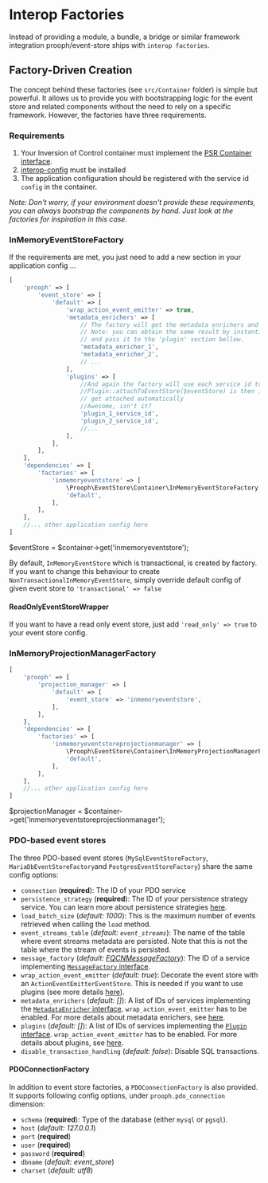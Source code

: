 # Interop Factories

Instead of providing a module, a bundle, a bridge or similar framework integration prooph/event-store ships with `interop factories`.

## Factory-Driven Creation

The concept behind these factories (see `src/Container` folder) is simple but powerful. It allows us to provide you with bootstrapping logic for the event store and related components
without the need to rely on a specific framework. However, the factories have three requirements.

### Requirements

1. Your Inversion of Control container must implement the [PSR Container interface](https://github.com/php-fig/container).
2. [interop-config](https://github.com/sandrokeil/interop-config) must be installed
3. The application configuration should be registered with the service id `config` in the container.

*Note: Don't worry, if your environment doesn't provide these requirements, you can
always bootstrap the components by hand. Just look at the factories for inspiration in this case.*

### InMemoryEventStoreFactory

If the requirements are met, you just need to add a new section in your application config ...

```php
[
    'prooph' => [
        'event_store' => [
            'default' => [
                'wrap_action_event_emitter' => true,
                'metadata_enrichers' => [
                    // The factory will get the metadata enrichers and inject them in the MetadataEnricherPlugin.
                    // Note: you can obtain the same result by instantiating the plugin yourself
                    // and pass it to the 'plugin' section bellow.
                    'metadata_enricher_1',
                    'metadata_enricher_2',
                    // ...
                ],
                'plugins' => [
                    //And again the factory will use each service id to get the plugin from the container
                    //Plugin::attachToEventStore($eventStore) is then invoked by the factory so your plugins
                    // get attached automatically
                    //Awesome, isn't it?
                    'plugin_1_service_id',
                    'plugin_2_service_id',
                    //...
                ],
            ],
        ],
    ],
    'dependencies' => [
        'factories' => [
            'inmemoryeventstore' => [
                \Prooph\EventStore\Container\InMemoryEventStoreFactory::class,
                'default',
            ],
        ],
    ],
    //... other application config here
]
```

$eventStore = $container->get('inmemoryeventstore');

By default, `InMemoryEventStore` which is transactional, is created by factory. If you want to change this behaviour to 
create `NonTransactionalInMemoryEventStore`, simply override default config of given event store to 
`'transactional' => false`

#### ReadOnlyEventStoreWrapper

If you want to have a read only event store, just add `'read_only' => true` to your event store config.

### InMemoryProjectionManagerFactory

```php
[
    'prooph' => [
        'projection_manager' => [
            'default' => [
                'event_store' => 'inmemoryeventstore',
            ],
        ],
    ],
    'dependencies' => [
        'factories' => [
            'inmemoryeventstoreprojectionmanager' => [
                \Prooph\EventStore\Container\InMemoryProjectionManagerFactory::class,
                'default',
            ],
        ],
    ],
    //... other application config here
]
```

$projectionManager = $container->get('inmemoryeventstoreprojectionmanager');

### PDO-based event stores

The three PDO-based event stores (`MySqlEventStoreFactory`, `MariaDbEventStoreFactory`and `PostgresEventStoreFactory`)
share the same config options:

* `connection` (**required**): The ID of your PDO service
* `persistence_strategy` (**required**): The ID of your persistence strategy service. You can learn more about
persistence strategies [here](/event-store/implementations/pdo_event_store/variants.html#persistence-strategies).
* `load_batch_size` (*default: 1000*): This is the maximum number of events retrieved when calling the `load` method.
* `event_streams_table` (*default: `event_streams`*): The name of the table where event streams metadata are persisted. Note that this is not the
table where the stream of events is persisted.
* `message_factory` (*default: [FQCNMessageFactory](https://github.com/prooph/common/blob/master/src/Messaging/FQCNMessageFactory.php)*):
The ID of a service implementing [`MessageFactory` interface](https://github.com/prooph/common/blob/master/src/Messaging/MessageFactory.php#L15).
* `wrap_action_event_emitter` (*default: true*): Decorate the event store with an `ActionEventEmitterEventStore`.
This is needed if you want to use plugins (see more details [here](http://docs.getprooph.org/event-store/event_store_plugins.html)).
* `metadata_enrichers` (*default: []*): A list of IDs of services implementing the [`MetadataEnricher` interface](https://github.com/prooph/event-store/blob/master/src/Metadata/MetadataEnricher.php).
`wrap_action_event_emitter` has to be enabled. For more details about metadata enrichers, see [here](event_store_plugins.html#metadata-enrichier).
* `plugins` (*default: []*): A list of IDs of services implementing the [`Plugin` interface](https://github.com/prooph/event-store/blob/master/src/Plugin/Plugin.php).
`wrap_action_event_emitter` has to be enabled. For more details about plugins, see [here](event_store_plugins.html).
* `disable_transaction_handling` (*default: false*): Disable SQL transactions.

#### PDOConnectionFactory

In addition to event store factories, a `PDOConnectionFactory` is also provided. It supports following config options,
under `prooph.pdo_connection` dimension:

* `schema` (**required**): Type of the database (either `mysql` or `pgsql`).
* `host` (*default: 127.0.0.1*)
* `port` (**required**)
* `user` (**required**)
* `password` (**required**)
* `dbname` (*default: event_store*)
* `charset` (*default: utf8*)
